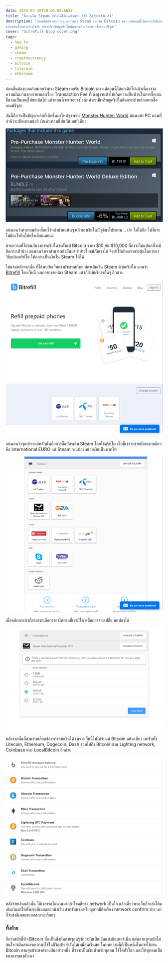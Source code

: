 ```yaml
---
date: 2018-07-30T18:06:05.665Z
title: "ซื้อเกมใน Steam ยังไงไม่ใช้เงินซักบาท (ใช้ Bitcoin สิ)"
description: "ก่อนอื่นต้องบอกก่อนเลยว่าทาง Steam เคยรับ Bitcoin เอง แต่ตอนนี้ได้ยกเลิกไปแล้วเนื่องจากความผันผวนของราคาและเรื่อง Transaction Fee ที่เด้งสูงจนทำให้เกิดความปั่นป่วนในการซื้อเกมขึ้นจนเป็นเหตุให้ยกเลิกไป
แล้วตอนนี้จะทำอย่างไรล่ะ ถ้าเรามีเหรียญคริปโตติดกระเป๋าแล้วอยากซื้อเกมฟรีๆล่ะ"
cover: "bitrefill-blog-cover.png"
tags:
  - how to
  - gaming
  - steam
  - cryptocurrency
  - bitcoin
  - litecoin
  - ethereum
---
```


ก่อนอื่นต้องบอกก่อนเลยว่าทาง Steam เคยรับ Bitcoin เอง แต่ตอนนี้ได้ยกเลิกไปแล้วเนื่องจากความผันผวนของราคาและเรื่อง Transaction Fee ที่เด้งสูงจนทำให้เกิดความปั่นป่วนในการซื้อเกมขึ้นจนเป็นเหตุให้ยกเลิกไป
แล้วตอนนี้จะทำอย่างไรล่ะ ถ้าเรามีเหรียญคริปโตติดกระเป๋าแล้วอยากซื้อเกมฟรีๆล่ะ

อันนี้ถือว่าเป็นปัญหาแรกที่เกิดขึ้นมาใหม่ๆ เพราะ [Monster Hunter: World](https://store.steampowered.com/app/582010/MONSTER_HUNTER_WORLD/) ดันมาเข้า PC ตอนที่กำลังจะเปิดเทอมน่ะสิ เงินค่าเทอมนี่สั่นกันเลยทีเดียว

![ไม่สะเทือนกระเป๋าก็ไม่รู้จะว่าไงแล้ว](./images/1KDHa7ojnyVyEMuarsWI8ZQ.png)

แน่นอนว่าค่าเทอมต้องล็อกไว้หลังบ้านแน่นๆ แล้วเอาเงินในบัญชีมาโปะแทน…
เอ้า ไม่ได้อีก ไม่งั้นจะไม่มีอะไรกินไปครึ่งเดือนเลยนะ

ด้วยความที่ไปซนกับวงการคริปโตซะตั้งแต่ Bitcoin ราคา $10 ยัน $10,000 ก็คงจะไม่แปลกที่จะมีติดกระเป๋าบ้าง แน่นอนว่าเราสามารถนำมันมาทำประโยชน์กับเราได้
จึงทำให้เกิดแรงกระตุ้นในการหาวิธีแปลงคริปโต ให้กลายเป็นเงินใน Steam ให้ได้

ไม่นานหลังจากนั้น ก็ได้พบกับเว็บต่างประเทศที่ขายบัตรเติมเงิน Steam ด้วยคริปโต
นามว่า [Bitrefill](https://www.bitrefill.com/) โดยเว็บนี้ นอกจากขายบัตร Steam แล้วก็ยังมีบริการอื่นๆ อีกด้วย

![ถึงจะเป็นเว็บนอก ก็เติมเงินมือถือไทยได้นะ](./images/1EwMfj1LmzC6jDQFrh8tV1Q.png)

แน่นอนว่าจุดประสงค์หลักนั้นคือการซื้อบัตรเติม Steam โดยใช้คริปโต เว็บนี้เขาจะขายบัตรแบบเดียวคือ International EURO แต่ Steam จะแปลงหน่วยเงินเป็นบาทให้

![สำหรับประเทศไทยนั้นถือว่ามีของน้อยมาก เพราะส่วนใหญ่จะล็อกประเทศไว้](./images/1MjHq8Y8SvUoa--Pat3zvHA.png)

เมื่อคลิกมาแล้วก็สามารถเลือกราคาได้ตามที่เขามีให้ สต็อกอาจจะเปลี่ย  นแปลงได้

![จะซื้อเกมแพงก็ลำบากซื้อหลายรอบหน่อย](./images/1S7vzVIV0hEikcVl3FMvxWQ.png)

หลังจากนั้นก็สามารถเลือกช่องทางจ่ายเงินได้ เพราะเว็บนี้ไม่ได้รับแค่ Bitcoin อย่างเดียว เขารับทั้ง Litecoin, Ethereum, Dogecoin, Dash รวมไปถึง Bitcoin ผ่าน Lighting network, Coinbase และ LocalBitcoin อีกด้วย

![ช่องทางหลากหลาย จ่ายสบาย](./images/1ilnEjAmFqazUndw7FbHoFA.png)

หลังจ่ายเงินแล้วนั้น ใช้เวลารอไม่นานมากถ้าโชคดีตรง network เป็นใจ แล้วเดี๋ยวทางเว็บก็จะส่งโค้ดเติมเงินมาให้ทั้งผ่านอีเมลและหน้าเว็บ สำหรับบางเหรียญอาจมีติดเรื่อง network confirm บ้าง เขาก็จะส่งอีเมลมาบอกสถานะเรื่อยๆ

### ทิ้งท้าย

ถือว่าสมัยนี้ตัว Bitcoin นั้นเป็นสิ่งที่หลายๆคนรู้จักว่ามันเป็นเงินแห่งอินเตอร์เน็ต แต่หลายๆคนมักไม่สนใจว่ามันสามารถเอามาใช้ในชีวิตประจำวันได้เหมือนเงินสด
ในบทความนี้ก็เป็นหนึ่งในการใช้งาน Bitcoin ตามจุดประสงค์ของมันอย่างหนึ่ง ที่ว่าจะเป็นเงินสำหรับทุกคน ใช้ได้ทั่วโลก และให้ทุกคนเป็นธนาคารของตัวเอง
